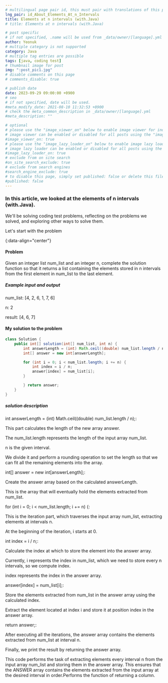 ```yaml
---
# multilingual page pair id, this must pair with translations of this page. (This name must be unique)
lng_pair: id_About_Elements_At_n_Intervals
title: Elements at n intervals (with.Java)
# title: Elements at n intervals (with.Java)

# post specific
# if not specified, .name will be used from _data/owner/[language].yml
author: Yeonuk
# multiple category is not supported
category: Java
# multiple tag entries are possible
tags: [java, coding test]
# thumbnail image for post
img: ":post_pic1.jpg"
# disable comments on this page
# comments_disable: true

# publish date
date: 2023-09-29 09:00:00 +0900
# seo
# if not specified, date will be used.
#meta_modify_date: 2021-08-10 11:32:53 +0900
# check the meta_common_description in _data/owner/[language].yml
#meta_description: ""

# optional
# please use the "image_viewer_on" below to enable image viewer for individual pages or posts (_posts/ or [language]/_posts folders).
# image viewer can be enabled or disabled for all posts using the "image_viewer_posts: true" setting in _data/conf/main.yml.
#image_viewer_on: true
# please use the "image_lazy_loader_on" below to enable image lazy loader for individual pages or posts (_posts/ or [language]/_posts folders).
# image lazy loader can be enabled or disabled for all posts using the "image_lazy_loader_posts: true" setting in _data/conf/main.yml.
#image_lazy_loader_on: true
# exclude from on site search
#on_site_search_exclude: true
# exclude from search engines
#search_engine_exclude: true
# to disable this page, simply set published: false or delete this file
#published: false
---
```


<!-- outline-start -->

### In this article, we looked at the elements of n intervals (with.Java).

We'll be solving coding test problems, reflecting on the problems we solved, and exploring other ways to solve them.

Let's start with the problem

{:data-align="center"}

<!-- outline-end -->

#### Problem

Given an integer list num_list and an integer n, complete the solution function so that it returns a list containing the elements stored in n intervals from the first element in num_list to the last element.

##### Example input and output

num_list: [4, 2, 6, 1, 7, 6]

n: 2

result: [4, 6, 7]

<!-- | start_num | end_num | result |
| --------- | ------- | ------ |
| 10 | 3 | 0 | -->

#### My solution to the problem

```java
class Solution {
    public int[] solution(int[] num_list, int n) {
        int answerLength = (int) Math.ceil((double) num_list.length / n);
        int[] answer = new int[answerLength];

        for (int i = 0; i < num_list.length; i += n) {
            int index = i / n;
            answer[index] = num_list[i];
        }

        } return answer;
    }
}
```

##### solution description

int answerLength = (int) Math.ceil((double) num_list.length / n);:

This part calculates the length of the new array answer.

The num_list.length represents the length of the input array num_list.

n is the given interval.

We divide it and perform a rounding operation to set the length so that we can fit all the remaining elements into the array.

int[] answer = new int[answerLength];:

Create the answer array based on the calculated answerLength.

This is the array that will eventually hold the elements extracted from num_list.

for (int i = 0; i < num_list.length; i += n) {:

This is the iteration part, which traverses the input array num_list, extracting elements at intervals n.

At the beginning of the iteration, i starts at 0.

int index = i / n;:

Calculate the index at which to store the element into the answer array.

Currently, i represents the index in num_list, which we need to store every n intervals, so we compute index.

index represents the index in the answer array.

answer[index] = num_list[i];:

Store the elements extracted from num_list in the answer array using the calculated index.

Extract the element located at index i and store it at position index in the answer array.

return answer;:

After executing all the iterations, the answer array contains the elements extracted from num_list at interval n.

Finally, we print the result by returning the answer array.

This code performs the task of extracting elements every interval n from the input array num_list and storing them in the answer array. This ensures that the ANSWER array contains the elements extracted from the input array at the desired interval in order.Performs the function of returning a column.
